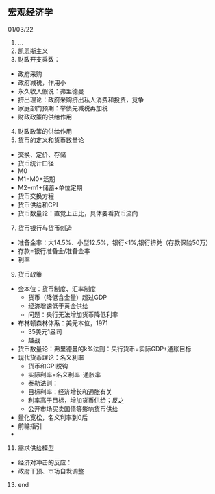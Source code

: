 ## 宏观经济学  
01/03/22  
1. ...
2. 凯恩斯主义  
3. 财政开支乘数：
  - 政府采购  
  - 政府减税，作用小  
  - 永久收入假说：弗里德曼  
  - 挤出理论：政府采购挤出私人消费和投资，竞争  
  - 家庭部门预期：举债先减税再加税  
  - 财政政策的供给作用
4. 财政政策的供给作用  
5. 货币的定义和货币数量论  
  - 交换、定价、存储  
  - 货币统计口径  
  - M0
  - M1=M0+活期  
  - M2=m1+储蓄+单位定期  
  - 货币交换方程  
  - 货币供给和CPI  
  - 货币数量论：直觉上正比，具体要看货币流向 
7. 货币银行与货币创造  
  - 准备金率：大14.5%、小型12.5%，银行<1%,银行挤兑（存款保险50万）  
  - 存款=银行准备金/准备金率  
  - 利率  
9. 货币政策  
  - 金本位：货币制度、汇率制度
    - 货币（降低含金量）超过GDP  
    - 经济增速低于黄金供给 
    - 问题：央行无法增加货币降低利率        
  - 布林顿森林体系：美元本位，1971
    - 35美元1盎司    
    - 越战  
  - 货币数量论：弗里德曼的k%法则：央行货币=实际GDP+通胀目标  
  - 现代货币理论：名义利率
    - 货币和CPI脱钩  
    - 实际利率=名义利率-通胀率  
    -  泰勒法则：
    -  目标利率：经济增长和通胀有关  
    -  利率高于目标，增加货币供给；反之
    -  公开市场买卖国债等影响货币供给
  -  量化宽松，名义利率到0后  
  -  前瞻指引  
  -  
11. 需求供给模型  
  - 经济对冲击的反应：
  - 政府干预、市场自发调整  
13. end
